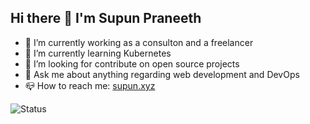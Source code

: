 ## Hi there 👋 I'm Supun Praneeth

- 🔭 I’m currently working as a consulton and a freelancer
- 🌱 I’m currently learning Kubernetes
- 💃 I’m looking for contribute on open source projects
- 💬 Ask me about anything regarding web development and DevOps
- 📪 How to reach me: [supun.xyz](https://supun.xyz/)

 

![Status](https://github-readme-stats.vercel.app/api?username=supun-crown&show_icons=true&count_private=true)





